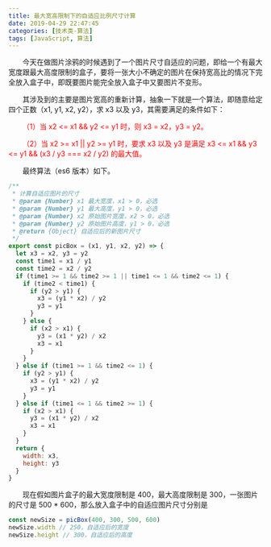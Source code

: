 ```yaml
---
title: 最大宽高限制下的自适应比例尺寸计算
date: 2019-04-29 22:47:45
categories: [技术类-算法]
tags: [JavaScript, 算法]
---
```

&emsp;&emsp;今天在做图片涂鸦的时候遇到了一个图片尺寸自适应的问题，即给一个有最大宽度跟最大高度限制的盒子，要将一张大小不确定的图片在保持宽高比的情况下完全放入盒子中，即既要图片能完全放入盒子中又要图片不变形。

&emsp;&emsp;其涉及到的主要是图片宽高的重新计算，抽象一下就是一个算法，即随意给定四个正数（x1, y1, x2, y2），求 x3 以及 y3，其需要满足的条件如下：

&emsp;&emsp;<font color="#f00">（1）当 x2 <= x1 && y2 <= y1 时，则 x3 = x2，y3 = y2。</font>

&emsp;&emsp;<font color="#f00">（2）当 x2 >= x1 || y2 >= y1 时，要求 x3 以及 y3 是满足 x3 <= x1 && y3 <= y1 && (x3 / y3 === x2 / y2) 的最大值。</font>

&emsp;&emsp;最终算法（es6 版本）如下。
```javascript
/**
 * 计算自适应图片的尺寸
 * @param {Number} x1 最大宽度，x1 > 0，必选
 * @param {Number} y1 最大高度，y1 > 0，必选
 * @param {Number} x2 原始图片宽度，x2 > 0，必选
 * @param {Number} y2 原始图片高度，y1 > 0，必选
 * @return {Object} 自适应后的新图片尺寸
 */
export const picBox = (x1, y1, x2, y2) => {
  let x3 = x2, y3 = y2
  const time1 = x1 / y1
  const time2 = x2 / y2
  if (time1 >= 1 && time2 >= 1 || time1 <= 1 && time2 <= 1) {
    if (time2 < time1) {
      if (y2 > y1) {
        x3 = (y1 * x2) / y2
        y3 = y1
      }
    } else {
      if (x2 > x1) {
        y3 = (x1 * y2) / x2
        x3 = x1
      }
    }
  } else if (time1 >= 1 && time2 <= 1) {
    if (y2 > y1) {
      x3 = (y1 * x2) / y2
      y3 = y1
    }
  } else if (time1 <= 1 && time2 >= 1) {
    if (x2 > x1) {
      y3 = (x1 * y2) / x2
      x3 = x1
    }
  }
  return {
    width: x3,
    height: y3
  }
}
```
&emsp;&emsp;现在假如图片盒子的最大宽度限制是 400，最大高度限制是 300，一张图片的尺寸是 500 * 600，那么放入盒子中的自适应图片尺寸分别是
```javascript
const newSize = picBox(400, 300, 500, 600)
newSize.width // 250，自适应后的宽度
newSize.height // 300，自适应后的高度
```